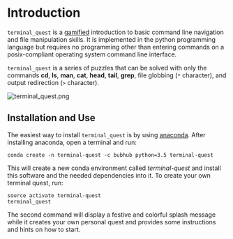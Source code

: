 # Introduction

`terminal_quest` is a [gamified](https://en.wikipedia.org/wiki/Gamification) introduction to basic command line navigation and file manipulation skills. It is implemented in the python programming language but requires no programming other than entering commands on a posix-compliant operating system command line interface.

`terminal_quest` is a series of puzzles that can be solved with only the commands **cd**, **ls**, **man**, **cat**, **head**, **tail**, **grep**, file globbing (`*` character), and output redirection (`>` character).

![terminal_quest.png](https://bitbucket.org/repo/goGkbA/images/153806769-terminal_quest.png)

## Installation and Use ##

The easiest way to install `terminal_quest` is by using [anaconda](https://anaconda.org). After installing anaconda, open a terminal and run:

```
conda create -n terminal-quest -c bubhub python=3.5 terminal-quest
```

This will create a new conda environment called *terminal-quest* and install this software and the needed dependencies into it. To create your own terminal quest, run:

```
source activate terminal-quest
terminal_quest
```

The second command will display a festive and colorful splash message while it creates your own personal quest and provides some instructions and hints on how to start.